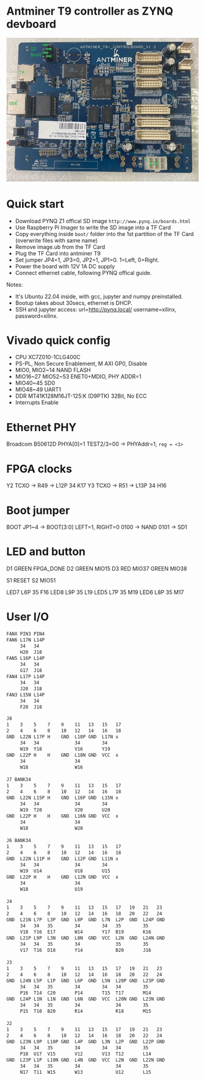 # Antminer T9 controller as ZYNQ devboard
![](doc/antminer_t9_control_board.jpg)

# Quick start
- Download PYNQ Z1 offical SD image `http://www.pynq.io/boards.html`
- Use Raspberry Pi Imager to write the SD image into a TF Card
- Copy everything inside `boot/` folder into the 1st partition of the TF Card (overwrite files with same name)
- Remove image.ub from the TF Card
- Plug the TF Card into antminer T9
- Set jumper JP4=1, JP3=0, JP2=1, JP1=0. 1=Left, 0=Right.
- Power the board with 12V 1A DC supply
- Connect ethernet cable, following PYNQ offical guide.

Notes:
- It's Ubuntu 22.04 inside, with gcc, jupyter and numpy preinstalled.
- Bootup takes about 30secs, ethernet is DHCP.
- SSH and jupyter access: url=http://pynq.local/ username=xilinx, password=xilinx.

# Vivado quick config
- CPU XC7Z010-1CLG400C
- PS-PL, Non Secure Enablement, M AXI GP0, Disable
- MIO0, MIO2~14 NAND FLASH
- MIO16~27 MIO52~53 ENET0+MDIO, PHY ADDR=1
- MIO40~45 SD0
- MIO48~49 UART1
- DDR MT41K128M16JT-125:K (D9PTK) 32Bit, No ECC
- Interrupts Enable

# Ethernet PHY
Broadcom B50612D PHYA[0]=1 TEST2/3=00 -> PHYAddr=1, `reg = <1>`

# FPGA clocks
Y2 TCXO -> R49 -> L12P 34 K17
Y3 TCXO -> R51 -> L13P 34 H16

# Boot jumper
BOOT JP1~4 -> BOOT[3:0]
     LEFT=1, RIGHT=0
     0100 -> NAND
     0101 -> SD1      

# LED and button
D1 GREEN FPGA_DONE
D2 GREEN MIO15
D3 RED   MIO37
   GREEN MIO38

S1 RESET
S2 MIO51

LED7 L6P 35 F16
LED8 L9P 35 L19
LED5 L7P 35 M19
LED6 L8P 35 M17

# User I/O
```
FANX PIN3 PIN4
FAN6 L17N L14P
     34   34
     H20  J18
FAN5 L16P L14P
     34   34
     G17  J18
FAN4 L17P L14P
     34   34
     J20  J18
FAN3 L15N L14P
     34   34
     F20  J18
```

```
J8
1    3    5    7    9    11   13   15   17
2    4    6    8    10   12   14   16   18
GND  L22N L17P H    GND  L18P GND  L17N x
     34   34             34        34
     W19  Y18            V16       Y19
GND  L22P H    H    GND  L18N GND  VCC  x
     34                  34
     W18                 W16

J7 BANK34
1    3    5    7    9    11   13   15   17
2    4    6    8    10   12   14   16   18
GND  L22N L15P H    GND  L16P GND  L15N x
     34   34             34        34
     W19  T20            V20       U20
GND  L22P H    H    GND  L16N GND  VCC  x
     34                  34
     W18                 W20

J6 BANK34
1    3    5    7    9    11   13   15   17
2    4    6    8    10   12   14   16   18
GND  L22N L11P H    GND  L12P GND  L11N x
     34   34             34        34
     W19  U14            U18       U15
GND  L22P H    H    GND  L12N GND  VCC  x
     34                  34
     W18                 U19

J4
1    3    5    7    9    11   13   15   17   19   21   23
2    4    6    8    10   12   14   16   18   20   22   24
GND  L21N L7P  L3P  GND  L8P  GND  L7N  L2P  GND  L24P GND
     34   34   35        34        34   35        35
     V18  Y16  E17       W14       Y17  B19       K16
GND  L21P L9P  L3N  GND  L8N  GND  VCC  L2N  GND  L24N GND
     34   34   35        34             35        35
     V17  T16  D18       Y14            B20       J16

J3
1    3    5    7    9    11   13   15   17   19   21   23
2    4    6    8    10   12   14   16   18   20   22   24
GND  L24N L5P  L1P  GND  L6P  GND  L5N  L20P GND  L23P GND
     34   34   35        34        34   34        35
     P16  T14  C20       P14       T15  T17       M14
GND  L24P L1N  L1N  GND  L6N  GND  VCC  L20N GND  L23N GND
     34   34   35        34             34        35
     P15  T10  B20       R14            R18       M15

J2
1    3    5    7    9    11   13   15   17   19   21   23
2    4    6    8    10   12   14   16   18   20   22   24
GND  L23N L9P  L10P GND  L4P  GND  L3N  L2P  GND  L22P GND
     34   34   35        34        34   34        35
     P18  U17  V15       V12       V13  T12       L14
GND  L23P L1P  L10N GND  L4N  GND  VCC  L2N  GND  L22N GND
     34   34   35        34             34        35
     N17  T11  W15       W13            U12       L15
```
